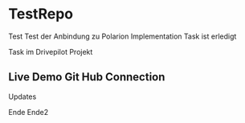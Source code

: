 # TestRepo
Test
Test der Anbindung zu Polarion 
Implementation Task ist erledigt

Task im Drivepilot Projekt 

Live Demo Git Hub Connection 
----

Updates 

Ende
Ende2
